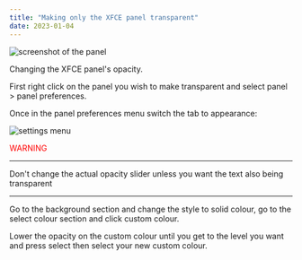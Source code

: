 ```yaml
---
title: "Making only the XFCE panel transparent"
date: 2023-01-04
---
```


![screenshot of the panel](https://i.imgur.com/Xfztj7c.png)

Changing the XFCE panel's opacity.

First right click on the panel you wish to make transparent and select panel > panel preferences.

Once in the panel preferences menu switch the tab to appearance:

![settings menu](https://i.imgur.com/bo4ZWJR.png)

<span style="color:red;">WARNING</span>

------------------------------------------

Don't change the actual opacity slider unless you want the text also being transparent

------------------------------------------

Go to the background section and change the style to solid colour, go to the select colour section and click custom colour.

Lower the opacity on the custom colour until you get to the level you want and press select then select your new custom colour.